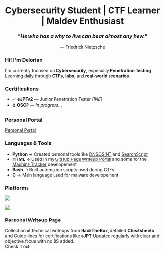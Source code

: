 
<h1 align="center">Cybersecurity Student | CTF Learner | Maldev Enthusiast</h1>

<h3 align="center"><em>"He who has a why to live can bear almost any how."</em></h3>
<p align="center">— Friedrich Nietzsche</p>


### Hi! I'm Delorian

I'm currently focused on **Cybersecurity**, especially **Penetration Testing**  
Learning daily through **CTFs**, **labs**, and **real-world scenarios**  

### Certifications

- ✅ **eJPTv2** — Junior Penetration Tester *(INE)*  
- ⏳ **OSCP** — *In progress...*

### Personal Portal
[Personal Portal](https://deloriancs.github.io)

### Languages & Tools

- **Python** → Created personal tools like [DNSOSINT](https://github.com/DelorianCS/dns-osint) and [SearchScript](https://github.com/DelorianCS/search-script)  
- **HTML** → Used in my [GitHub Page Writeup Portal](https://deloriancs.github.io) and some for the [Machine Tracker](https://machinetracker.lovable.app) developement
- **Bash** → Built automation scripts used during CTFs
- **C** → Main language used for malware developement


### Platforms

<p>
  <a href="https://tryhackme.com/p/DelorianCS" target="_blank"><img src="https://img.shields.io/badge/TryHackMe-DelorianCS-red?logo=tryhackme" /></a>
  
  <a href="https://app.hackthebox.com/profile/2378119" target="_blank"><img src="https://img.shields.io/badge/HackTheBox-Delorian666-brightgreen?logo=hackthebox" /></a>
  


### [Personal Writeup Page](https://delorian.gitbook.io/writeups/)

Collection of technical writeups from **HackTheBox**, detailed **Cheatsheets** and Guide-lines for certifications like **eJPT**
Updated regularly with clear and objective focus with no BS added.            
Check it out!
